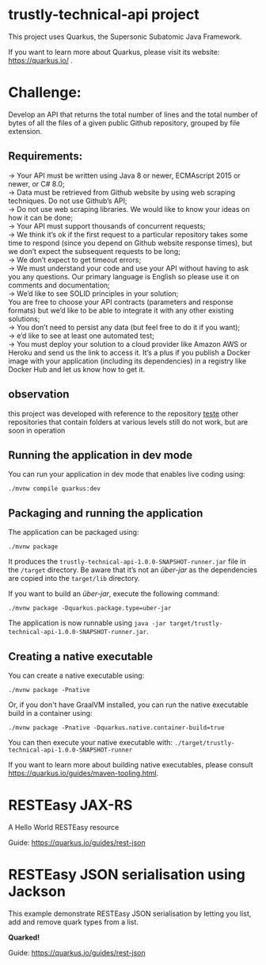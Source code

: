 # trustly-technical-api project

This project uses Quarkus, the Supersonic Subatomic Java Framework.

If you want to learn more about Quarkus, please visit its website: https://quarkus.io/ .


# Challenge:


Develop an API that returns the total number of lines and the total number of bytes of all the files of a given public Github repository, grouped by file extension.

## Requirements:


-> Your API must be written using Java 8 or newer, ECMAscript 2015 or newer, or C# 8.0; <br>
-> Data must be retrieved from Github website by using web scraping techniques. Do not use Github’s API; <br>
-> Do not use web scraping libraries. We would like to know your ideas on how it can be done;<br>
-> Your API must support thousands of concurrent requests;<br>
-> We think it’s ok if the first request to a particular repository takes some time to respond (since you depend on Github website response times), but we don’t expect the subsequent requests to be long;<br>
-> We don’t expect to get timeout errors;<br>
-> We must understand your code and use your API without having to ask you any questions. Our primary language is English so please use it on comments and documentation;<br>
-> We’d like to see SOLID principles in your solution;<br>
You are free to choose your API contracts (parameters and response formats) but we’d like to be able to integrate it with any other existing solutions;<br>
-> You don’t need to persist any data (but feel free to do it if you want);<br>
-> e’d like to see at least one automated test;<br>
-> You must deploy your solution to a cloud provider like Amazon AWS or Heroku and send us the link to access it. It’s a plus if you publish a Docker image with your application (including its dependencies) in a registry like Docker Hub and let us know how to get it. 

## observation
this project was developed with reference to the repository
[teste](https://github.com/RuanNunes/test)
other repositories that contain folders at various levels still do not work, but are soon in operation


## Running the application in dev mode

You can run your application in dev mode that enables live coding using:
```shell script
./mvnw compile quarkus:dev
```

## Packaging and running the application

The application can be packaged using:
```shell script
./mvnw package
```
It produces the `trustly-technical-api-1.0.0-SNAPSHOT-runner.jar` file in the `/target` directory.
Be aware that it’s not an _über-jar_ as the dependencies are copied into the `target/lib` directory.

If you want to build an _über-jar_, execute the following command:
```shell script
./mvnw package -Dquarkus.package.type=uber-jar
```

The application is now runnable using `java -jar target/trustly-technical-api-1.0.0-SNAPSHOT-runner.jar`.

## Creating a native executable

You can create a native executable using: 
```shell script
./mvnw package -Pnative
```

Or, if you don't have GraalVM installed, you can run the native executable build in a container using: 
```shell script
./mvnw package -Pnative -Dquarkus.native.container-build=true
```

You can then execute your native executable with: `./target/trustly-technical-api-1.0.0-SNAPSHOT-runner`

If you want to learn more about building native executables, please consult https://quarkus.io/guides/maven-tooling.html.

# RESTEasy JAX-RS

<p>A Hello World RESTEasy resource</p>

Guide: https://quarkus.io/guides/rest-json

# RESTEasy JSON serialisation using Jackson

<p>This example demonstrate RESTEasy JSON serialisation by letting you list, add and remove quark types from a list.</p>
<p><b>Quarked!</b></p>

Guide: https://quarkus.io/guides/rest-json
